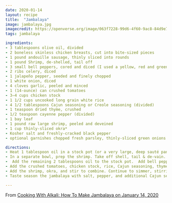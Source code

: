 ```yaml
---
date: 2020-01-14
layout: recipe
title:  "Jambalaya"
image: jambalaya.jpg
imagecredit: https://openverse.org/image/063f7228-99d6-4f60-9ac8-84d9e735f31b
tags: jambalaya

ingredients:
- 3 tablespoons olive oil, divided
- 2 boneless skinless chicken breasts, cut into bite-sized pieces
- 1 pound andouille sausage, thinly sliced into rounds
- 1 pound Shrimp, de-shelled, tail off
- 3 small bell peppers, cored and diced (I used a yellow, red and green bell pepper)
- 2 ribs celery, diced
- 1 jalapeño pepper, seeded and finely chopped
- 1 white onion, diced
- 4 cloves garlic, peeled and minced
- 1 (14-ounce) can crushed tomatoes
- 3–4 cups chicken stock
- 1 1/2 cups uncooked long grain white rice
- 4 1/2 tablespoons Cajun seasoning or Creole seasoning (divided)
- 1 teaspoon dried thyme, crushed
- 1/2 teaspoon cayenne pepper (divided)
- 1 bay leaf
- 1 pound raw large shrimp, peeled and deveined
- 1 cup thinly-sliced okra*
- Kosher salt and freshly-cracked black pepper
- optional garnishes chopped fresh parsley, thinly-sliced green onions.

directions:
- Heat 1 tablespoon oil in a stock pot (or a very large, deep sauté pan) over medium-high heat.  Add the chicken and sausage and sauté for 5-7 minutes, stirring occasionally, until the chicken is cooked through and the sausage is lightly browned.  Transfer to a clean plate and set aside.
- In a separate bowl, prep the shrimp. Take off shell, tail & de-vain. season with 1 tsp salt, 1 tsp pepper, 2 1/2 tsp Cajun seasoning or Creole seasoning, 1/4 tsp cayenne pepper. Season and make sure shrimp are coated. Set off to the side.
-  Add the remaining 2 tablespoons oil to the stock pot.  Add bell peppers, celery, jalapeño, onion and garlic. Sauté for 6 minutes, stirring occasionally, until the onions are softened.
- Add the crushed tomatoes, chicken stock, rice, Cajun seasoning, thyme, 1/4 tsp cayenne, bay leaf, and stir to combine.  Continue cooking until the mixture reaches a simmer.  Then reduce heat to medium-low, cover and simmer for about 25-30 minutes, or until the rice is nearly cooked through, stirring every 5 minutes or so along the way so that the rice does not burn.
- Add the shrimp, okra, and stir to combine. Continue to simmer, stirring occasionally, until the shrimp are cooked through and pink. Stir in the chicken and sausage, and remove and discard the bay leaf.
- Taste season the jambalaya with salt, pepper, and additional Cajun seasoning if needed.  (I typically add about 2 teaspoons salt and 1/2 teaspoon pepper.)  Remove from heat.

---
```


From [Cooking With Alkali: How To Make Jambalaya on January 14, 2020](https://www.youtube.com/watch?v=BrPxgpzJ62s&list=PLQYPT6tB8lNZiHXGgc2kKrcj1FABFiiek&index=8&t=1015s)
